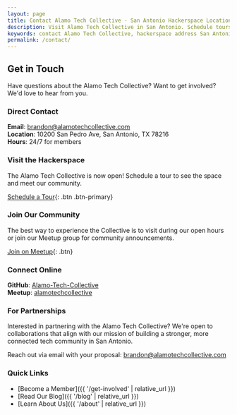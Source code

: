 ```yaml
---
layout: page
title: Contact Alamo Tech Collective - San Antonio Hackerspace Location & Info
description: Visit Alamo Tech Collective in San Antonio. Schedule tours, join our tech community, or inquire about membership. 24/7 access hackerspace for developers and digital creators.
keywords: contact Alamo Tech Collective, hackerspace address San Antonio, tech collective membership, join hackerspace Texas, developer community contact
permalink: /contact/
---
```


## Get in Touch

Have questions about the Alamo Tech Collective? Want to get involved? We'd love to hear from you.

### Direct Contact

**Email**: [brandon@alamotechcollective.com](mailto:brandon@alamotechcollective.com)  
**Location**: 10200 San Pedro Ave, San Antonio, TX 78216  
**Hours**: 24/7 for members

### Visit the Hackerspace

The Alamo Tech Collective is now open! Schedule a tour to see the space and meet our community.

[Schedule a Tour](https://hello.alamotechcollective.com/book/tour){: .btn .btn-primary}

### Join Our Community

The best way to experience the Collective is to visit during our open hours or join our Meetup group for community announcements.

[Join on Meetup](https://www.meetup.com/alamotechcollective/){: .btn}

### Connect Online

**GitHub**: [Alamo-Tech-Collective](https://github.com/orgs/Alamo-Tech-Collective/)  
**Meetup**: [alamotechcollective](https://www.meetup.com/alamotechcollective/)

### For Partnerships

Interested in partnering with the Alamo Tech Collective? We're open to collaborations that align with our mission of building a stronger, more connected tech community in San Antonio. 

Reach out via email with your proposal: [brandon@alamotechcollective.com](mailto:brandon@alamotechcollective.com)

### Quick Links

- [Become a Member]({{ '/get-involved' | relative_url }})
- [Read Our Blog]({{ '/blog' | relative_url }})
- [Learn About Us]({{ '/about' | relative_url }})